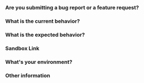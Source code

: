 ### Are you submitting a **bug report** or a **feature request**?
<!-- !!! IMPORTANT !!! -->
<!-- For support request, please use Stack Overflow instead. This issue tracker is reserved for bugs and features. -->
<!-- !!! IMPORTANT !!! -->


### What is the current behavior?
<!-- If this is a bug, please include steps to reproduce and a minimal demo of the problem using Plunkr, WebpackBin or JSFiddle. -->


### What is the expected behavior?


### Sandbox Link
<!-- !!! IMPORTANT !!! -->
<!-- If you're opening bug reports and not providing a Sandbox link, we may close your issue without notice. -->
<!-- Start from https://codesandbox.io/s/gJjDoKYWl or pick one the linked sandboxes on the README that is most like your app -->
<!-- !!! IMPORTANT !!! -->


### What's your environment?
<!-- Include Redux Form version, OS/browser affected, Node version, etc. -->


### Other information
<!-- Include here any detailed explanation, stacktraces, related issues, links for Stack Overflow, Twitter, etc. -->
